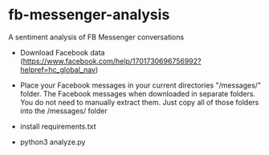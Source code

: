 # fb-messenger-analysis
A sentiment analysis of FB Messenger conversations

- Download Facebook data (https://www.facebook.com/help/1701730696756992?helpref=hc_global_nav)

- Place your Facebook messages in your current directories "/messages/" folder. The Facebook messages when downloaded in separate folders. You do not need to manually extract them. Just copy all of those folders into the /messages/ folder

- install requirements.txt

- python3 analyze.py
